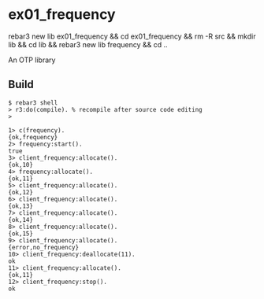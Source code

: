 ex01_frequency
=====
rebar3 new lib ex01_frequency && cd ex01_frequency && rm -R src && mkdir lib && cd lib && rebar3 new lib frequency && cd ..

An OTP library

Build
-----

	$ rebar3 shell
	> r3:do(compile). % recompile after source code editing 
	> 

```
1> c(frequency).
{ok,frequency}
2> frequency:start().
true
3> client_frequency:allocate().
{ok,10}
4> frequency:allocate().
{ok,11}
5> client_frequency:allocate().
{ok,12}
6> client_frequency:allocate().
{ok,13}
7> client_frequency:allocate().
{ok,14}
8> client_frequency:allocate().
{ok,15}
9> client_frequency:allocate().
{error,no_frequency}
10> client_frequency:deallocate(11).
ok
11> client_frequency:allocate().
{ok,11}
12> client_frequency:stop().
ok
```